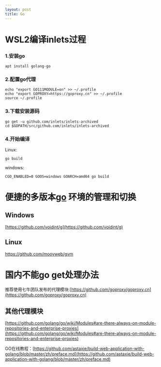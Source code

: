 ```yaml
---
layout: post
title: Go
---
```


# WSL2编译inlets过程

### 1.安装go

```
apt install golang-go
```

### 2.配置go代理

```
echo "export GO111MODULE=on" >> ~/.profile
echo "export GOPROXY=https://goproxy.cn" >> ~/.profile
source ~/.profile
```

### 3.下载安装源码

```
go get -u github.com/inlets/inlets-archived
cd $GOPATH/src/github.com/inlets/inlets-archived
```

### 4.开始编译

Linux:

```
go build
```

windows:

```
CGO_ENABLED=0 GOOS=windows GOARCH=amd64 go build
```

# 便捷的多版本[go](https://golang.org/) 环境的管理和切换

## Windows

[https://github.com/voidint/g](https://github.com/voidint/g)

## Linux

https://github.com/moovweb/gvm

# 国内不能go get处理办法

推荐使用七牛团队发布的代理模块:[https://github.com/goproxy/goproxy.cn](https://github.com/goproxy/goproxy.cn)


## 其他代理模块 

[https://github.com/golang/go/wiki/Modules#are-there-always-on-module-repositories-and-enterprise-proxies](https://github.com/golang/go/wiki/Modules#are-there-always-on-module-repositories-and-enterprise-proxies)




GO在线教程：[https://github.com/astaxie/build-web-application-with-golang/blob/master/zh/preface.md](https://github.com/astaxie/build-web-application-with-golang/blob/master/zh/preface.md)
